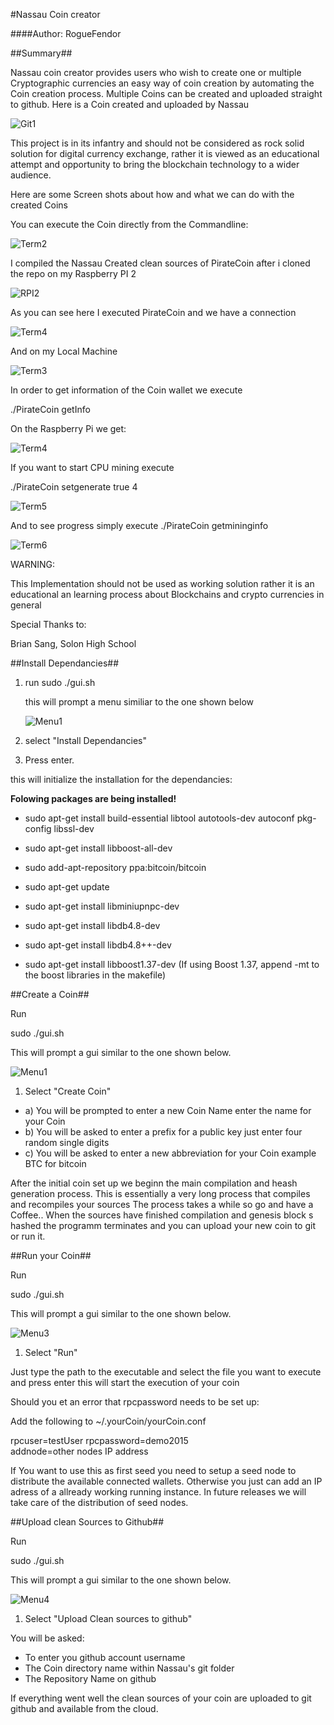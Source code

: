 
#Nassau Coin creator

####Author: RogueFendor

##Summary##

Nassau coin creator provides users who wish to create one or multiple
Cryptographic currencies an easy way of coin creation by automating the
Coin creation process.
Multiple Coins can be created and uploaded straight
to github. Here is a Coin created and uploaded by Nassau

![Git1](/documentation/Git1.png)

This project is in its infantry and should not be considered
as rock solid solution for digital currency exchange, rather it is viewed as an
educational attempt and opportunity to bring the blockchain technology to a wider audience.

Here are some Screen shots about how and what we can do with the created Coins

You can execute the Coin directly from the Commandline:

![Term2](/documentation/Term2.png)

I compiled the Nassau Created clean sources of PirateCoin after i cloned
the repo on my Raspberry PI 2

![RPI2](/documentation/RPI.jpg)

As you can see here I executed PirateCoin and we have a connection

![Term4](/documentation/Term4.png)

And on my Local Machine

![Term3](/documentation/Term3.png)

In order to get information of the Coin wallet we execute 

./PirateCoin getInfo

On the Raspberry Pi we get:

![Term4](/documentation/Term4.png)

If you want to start CPU mining execute

./PirateCoin setgenerate true 4

![Term5](/documentation/Term5.png)

And to see progress simply execute ./PirateCoin getmininginfo

![Term6](/documentation/Term6.png)

WARNING:

This Implementation should not be used as working solution rather it is an
educational an learning process about Blockchains and crypto currencies in general

Special Thanks to:

Brian Sang, Solon High School




##Install  Dependancies##

1. run sudo ./gui.sh

    this will prompt a menu similiar to the one shown below

    ![Menu1](/documentation/Menu1.png)


2. select "Install Dependancies"  

3. Press enter.

this will initialize the installation for the dependancies:

**Folowing packages are being installed!**

* sudo apt-get install build-essential libtool autotools-dev autoconf pkg-config
libssl-dev
* sudo apt-get install libboost-all-dev
* sudo add-apt-repository ppa:bitcoin/bitcoin
* sudo apt-get update
* sudo apt-get install libminiupnpc-dev

* sudo apt-get install libdb4.8-dev
* sudo apt-get install libdb4.8++-dev
* sudo apt-get install libboost1.37-dev
(If using Boost 1.37, append -mt to the boost libraries in the makefile)


##Create a Coin##

Run 

sudo ./gui.sh

This will prompt a gui similar to the one shown below.

![Menu1](/documentation/Menu2.png)

1. Select "Create Coin"

* a) You will be prompted to enter a new Coin Name enter the name for your Coin
* b) You will be asked to enter a prefix for a public key just enter four random single digits 
* c) You will be asked to enter a new abbreviation for your Coin example BTC for bitcoin

After the initial coin set up we beginn the main compilation and heash generation process.
This is essentially a very long process that compiles and recompiles your sources
The process takes a while so go and have a Coffee..
When the sources have finished compilation and genesis block s hashed the programm terminates 
and you can upload your new coin to git or run it.


##Run your Coin##

Run 

sudo ./gui.sh

This will prompt a gui similar to the one shown below.

![Menu3](/documentation/Menu3.png)


1. Select "Run"


Just type the path to the executable and select the file you want to execute
and press enter this will start the execution of your coin

Should you et an error that rpcpassword needs to be set up:

Add the following to ~/.yourCoin/yourCoin.conf

rpcuser=testUser 
rpcpassword=demo2015  
addnode=other nodes IP address

If You want to use this as first seed you need to setup a seed node to distribute the available connected wallets.
Otherwise you just can add an IP adress of a allready working running instance.
In future releases we will take care of the distribution of seed nodes.


##Upload clean Sources to Github##

Run 

sudo ./gui.sh

This will prompt a gui similar to the one shown below.

![Menu4](/documentation/Menu4.png)


1. Select "Upload Clean sources to github" 

You will be asked:

* To enter you github account username
* The Coin directory name within Nassau's git folder
* The Repository Name on github

If everything went well the clean sources of your coin are uploaded to git github
and available from the cloud.